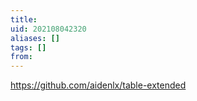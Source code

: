 ```yaml
---
title: 
uid: 202108042320
aliases: []
tags: []
from: 
---
```

https://github.com/aidenlx/table-extended